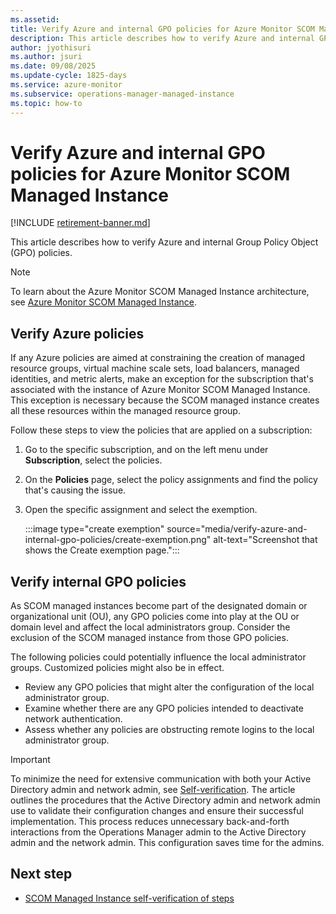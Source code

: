```yaml
---
ms.assetid: 
title: Verify Azure and internal GPO policies for Azure Monitor SCOM Managed Instance
description: This article describes how to verify Azure and internal GPO policies.
author: jyothisuri
ms.author: jsuri
ms.date: 09/08/2025
ms.update-cycle: 1825-days
ms.service: azure-monitor
ms.subservice: operations-manager-managed-instance
ms.topic: how-to
---
```


# Verify Azure and internal GPO policies for Azure Monitor SCOM Managed Instance

[!INCLUDE [retirement-banner.md](includes/retirement-banner.md)]

This article describes how to verify Azure and internal Group Policy Object (GPO) policies.

> [!NOTE]
> To learn about the Azure Monitor SCOM Managed Instance architecture, see [Azure Monitor SCOM Managed Instance](overview.md).

## Verify Azure policies

If any Azure policies are aimed at constraining the creation of managed resource groups, virtual machine scale sets, load balancers, managed identities, and metric alerts, make an exception for the subscription that's associated with the instance of Azure Monitor SCOM Managed Instance. This exception is necessary because the SCOM managed instance creates all these resources within the managed resource group.

Follow these steps to view the policies that are applied on a subscription:

1. Go to the specific subscription, and on the left menu under **Subscription**, select the policies.
1. On the **Policies** page, select the policy assignments and find the policy that's causing the issue.
1. Open the specific assignment and select the exemption.

   :::image type="create exemption" source="media/verify-azure-and-internal-gpo-policies/create-exemption.png" alt-text="Screenshot that shows the Create exemption page.":::

## Verify internal GPO policies

As SCOM managed instances become part of the designated domain or organizational unit (OU), any GPO policies come into play at the OU or domain level and affect the local administrators group. Consider the exclusion of the SCOM managed instance from those GPO policies.

The following policies could potentially influence the local administrator groups. Customized policies might also be in effect.

   - Review any GPO policies that might alter the configuration of the local administrator group.
   - Examine whether there are any GPO policies intended to deactivate network authentication.
   - Assess whether any policies are obstructing remote logins to the local administrator group.

> [!IMPORTANT]
> To minimize the need for extensive communication with both your Active Directory admin and network admin, see [Self-verification](self-verification-steps.md). The article outlines the procedures that the Active Directory admin and network admin use to validate their configuration changes and ensure their successful implementation. This process reduces unnecessary back-and-forth interactions from the Operations Manager admin to the Active Directory admin and the network admin. This configuration saves time for the admins.

## Next step

- [SCOM Managed Instance self-verification of steps](self-verification-steps.md)